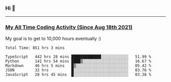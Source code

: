 ### Hi 🙂

---

### <a href="https://wakatime.com/@Eroxl">My All Time Coding Activity (Since Aug 18th 2021)</a>
My goal is to get to 10,000 hours eventually :)
<!--START_SECTION:waka-->

```text
Total Time: 851 hrs 3 mins

TypeScript   442 hrs 28 mins █████████████░░░░░░░░░░░░   51.99 %
Python       141 hrs 54 mins ████▒░░░░░░░░░░░░░░░░░░░░   16.67 %
Markdown     46 hrs 5 mins   █▒░░░░░░░░░░░░░░░░░░░░░░░   05.42 %
JSON         32 hrs          █░░░░░░░░░░░░░░░░░░░░░░░░   03.76 %
JavaScript   28 hrs 45 mins  █░░░░░░░░░░░░░░░░░░░░░░░░   03.38 %
```

<!--END_SECTION:waka-->
